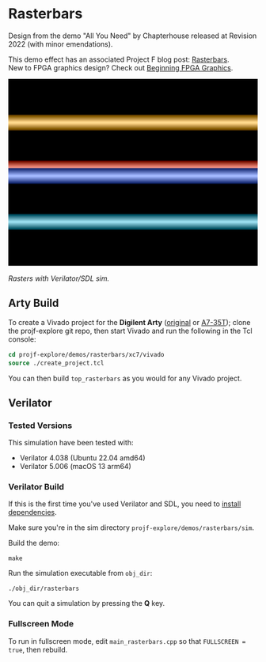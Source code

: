 # Rasterbars

Design from the demo "All You Need" by Chapterhouse released at Revision 2022 (with minor emendations).

This demo effect has an associated Project F blog post: [Rasterbars](https://projectf.io/posts/rasterbars/).  
New to FPGA graphics design? Check out [Beginning FPGA Graphics](https://projectf.io/posts/fpga-graphics/).

![](../../doc/img/rasterbars-sim.png?raw=true "")

_Rasters with Verilator/SDL sim._

## Arty Build

To create a Vivado project for the **Digilent Arty** ([original](https://digilent.com/reference/programmable-logic/arty/reference-manual) or [A7-35T](https://reference.digilentinc.com/reference/programmable-logic/arty-a7/reference-manual)); clone the projf-explore git repo, then start Vivado and run the following in the Tcl console:

```tcl
cd projf-explore/demos/rasterbars/xc7/vivado
source ./create_project.tcl
```

You can then build `top_rasterbars` as you would for any Vivado project.

## Verilator

### Tested Versions

This simulation have been tested with:

* Verilator 4.038 (Ubuntu 22.04 amd64)
* Verilator 5.006 (macOS 13 arm64)

### Verilator Build

If this is the first time you've used Verilator and SDL, you need to [install dependencies](https://projectf.io/posts/verilog-sim-verilator-sdl/#installing-dependencies).

Make sure you're in the sim directory `projf-explore/demos/rasterbars/sim`.

Build the demo:

```shell
make
```

Run the simulation executable from `obj_dir`:

```shell
./obj_dir/rasterbars
```

You can quit a simulation by pressing the **Q** key.

### Fullscreen Mode

To run in fullscreen mode, edit `main_rasterbars.cpp` so that `FULLSCREEN = true`, then rebuild.
